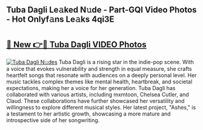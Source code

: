 ## Tuba Dagli Le𝚊ked N𝚞de - Part-GQI Video Photos - Hot Onlyf𝚊ns Le𝚊ks 4qi3E

# <h2><a href="http://ab94335.deff.icu/?id=Tuba+Dagli">🔗 New 👉🔴 Tuba Dagli VIDEO Photos</a></h2>

[![Tuba Dagli N𝚞des](https://i.imgur.com/rIISA9y.gif)](http://ab94335.deff.icu/?id=Tuba+Dagli)
Tuba Dagli is a rising star in the indie-pop scene. With a voice that evokes vulnerability and strength in equal measure, she crafts heartfelt songs that resonate with audiences on a deeply personal level. Her music tackles complex themes like mental health, heartbreak, and societal expectations, making her a voice for her generation. Tuba Dagli has collaborated with various artists, including mxmtoon, Chelsea Cutler, and Claud. These collaborations have further showcased her versatility and willingness to explore different musical styles. Her latest project, "Ashes," is a testament to her artistic growth, showcasing a more mature and introspective side of her songwriting.
